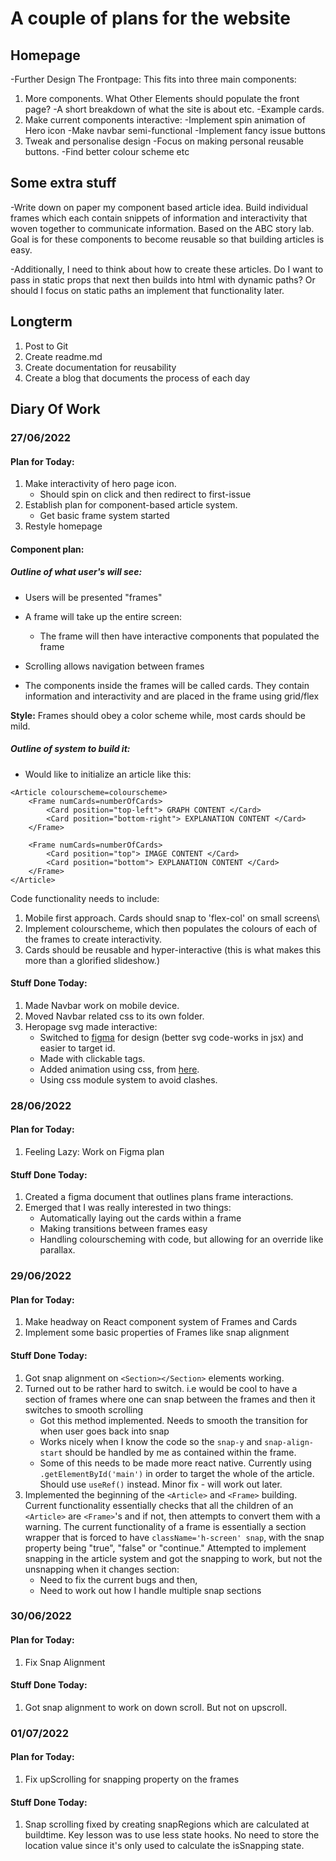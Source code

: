 # A couple of plans for the website

## Homepage
-Further Design The Frontpage:
This fits into three main components:
1. More components. What Other Elements should populate the front page?
	-A short breakdown of what the site is about etc.
	-Example cards.
2. Make current components interactive:
	-Implement spin animation of Hero icon
	-Make navbar semi-functional
	-Implement fancy issue buttons
3. Tweak and personalise design
	-Focus on making personal reusable buttons.
	-Find better colour scheme etc

## Some extra stuff
-Write down on paper my component based article idea. Build individual frames which each contain snippets of information and interactivity that woven together to
communicate information. Based on the ABC story lab. Goal is for these components to become reusable so that building articles is easy.

-Additionally, I need to think about how to create these articles. Do I want to pass in static props that next then builds into html with dynamic paths? Or should I focus on static paths
an implement that functionality later.

## Longterm
1. Post to Git
2. Create readme.md
3. Create documentation for reusability
4. Create a blog that documents the process of each day

## Diary Of Work

### 27/06/2022

#### Plan for Today:
1. Make interactivity of hero page icon.
    - Should spin on click and then redirect to first-issue
2. Establish plan for component-based article system.
    - Get basic frame system started
3. Restyle homepage

#### Component plan:
##### Outline of what user's will see:
- Users will be presented "frames"
- A frame will take up the entire screen:
	-  The frame will then have interactive components that populated the frame
- Scrolling allows navigation between frames

- The components inside the frames will be called cards. They contain information and interactivity and are placed in the frame using grid/flex

**Style:**
Frames should obey a color scheme while, most cards should be mild.

##### Outline of system to build it:
- Would like to initialize an article like this:

```
<Article colourscheme=colourscheme> 
	<Frame numCards=numberOfCards>
		<Card position="top-left"> GRAPH CONTENT </Card>
		<Card position="bottom-right"> EXPLANATION CONTENT </Card>
	</Frame>
	
	<Frame numCards=numberOfCards>
		<Card position="top"> IMAGE CONTENT </Card>
		<Card position="bottom"> EXPLANATION CONTENT </Card>
	</Frame>
</Article>
```
Code functionality needs to include:
1. Mobile first approach. Cards should snap to 'flex-col' on small screens\
2. Implement colourscheme, which then populates the colours of each of the frames to create interactivity.
3. Cards should be reusable and hyper-interactive (this is what makes this more than a glorified slideshow.)


#### Stuff Done Today:
1. Made Navbar work on mobile device.
2. Moved Navbar related css to its own folder.
3. Heropage svg made interactive:
	- Switched to [figma](https://www.figma.com/) for design (better svg code-works in jsx) and easier to target id.
	- Made with clickable <a> tags.
	- Added animation using css, from [here](https://www.youtube.com/watch?v=UTHgr6NLeEw&ab_channel=Fireship). 
	- Using css module system to avoid clashes.

### 28/06/2022

#### Plan for Today:
1. Feeling Lazy: Work on Figma plan

#### Stuff Done Today:
1. Created a figma document that outlines plans frame interactions.
2. Emerged that I was really interested in two things:
	- Automatically laying out the cards within a frame
	- Making transitions between frames easy
	- Handling colourscheming with code, but allowing for an override like parallax.

### 29/06/2022

#### Plan for Today:
1. Make headway on React component system of Frames and Cards
2. Implement some basic properties of Frames like snap alignment
#### Stuff Done Today:
1. Got snap alignment on `<Section></Section>` elements working.
2. Turned out to be rather hard to switch. i.e would be cool to have a section of frames where one can snap between the frames and then it switches to smooth scrolling
	- Got this method implemented. Needs to smooth the transition for when user goes back into snap
	- Works nicely when I know the code so the `snap-y` and `snap-align-start` should be handled by me as contained within the frame.
	- Some of this needs to be made more react native. Currently using `.getElementById('main')` in order to target the whole of the article. Should use `useRef()` instead. Minor fix - will work out later.
3. Implemented the beginning of the `<Article>` and `<Frame>` building. Current functionality essentially checks that all the children of an `<Article>`  are `<Frame>`'s and if not, then attempts to convert them with a warning. The current functionality of a frame is essentially a section wrapper that is forced to have `className='h-screen' snap`, with the snap property being "true", "false" or "continue." Attempted to implement snapping in the article system and got the snapping to work, but not the unsnapping when it changes section:
	- Need to fix the current bugs and then,
	- Need to work out how I handle multiple snap sections 

### 30/06/2022

#### Plan for Today:
1. Fix Snap Alignment
#### Stuff Done Today:
1. Got snap alignment to work on down scroll. But not on upscroll.

### 01/07/2022

#### Plan for Today:
1. Fix upScrolling for snapping property on the frames
#### Stuff Done Today:
1. Snap scrolling fixed by creating snapRegions which are calculated at buildtime. Key lesson was to use less state hooks. No need to store the location value since it's only used to calculate the isSnapping state.